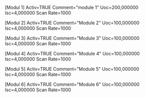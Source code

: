 [Modul 1]
Activ=TRUE
Comment="module 1"
Uoc=200,000000
Isc=4,000000
Scan Rate=1000

[Modul 2]
Activ=TRUE
Comment="Module 2"
Uoc=100,000000
Isc=4,000000
Scan Rate=1000

[Modul 3]
Activ=TRUE
Comment="Module 3"
Uoc=100,000000
Isc=4,000000
Scan Rate=1000

[Modul 4]
Activ=TRUE
Comment="Module 4"
Uoc=100,000000
Isc=4,000000
Scan Rate=1000

[Modul 5]
Activ=TRUE
Comment="Module 5"
Uoc=100,000000
Isc=4,000000
Scan Rate=1000

[Modul 6]
Activ=TRUE
Comment="Module 6"
Uoc=100,000000
Isc=4,000000
Scan Rate=1000